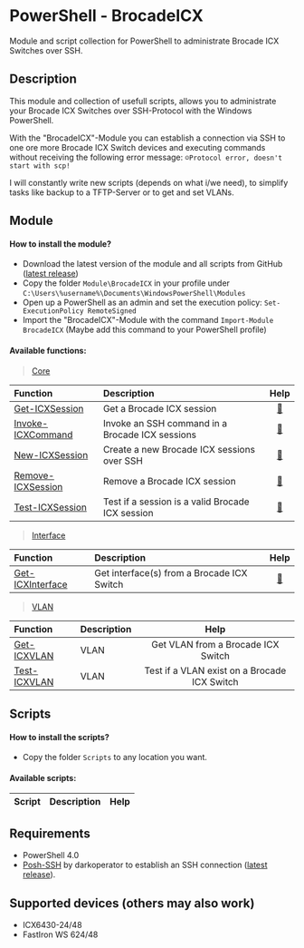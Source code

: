 # PowerShell - BrocadeICX

Module and script collection for PowerShell to administrate Brocade ICX Switches over SSH.

## Description

This module and collection of usefull scripts, allows you to administrate your Brocade ICX Switches over SSH-Protocol with the Windows PowerShell.

With the "BrocadeICX"-Module you can establish a connection via SSH to one ore more Brocade ICX Switch devices and executing commands without receiving the following error message: `☺Protocol error, doesn't start with scp!`

I will constantly write new scripts (depends on what i/we need), to simplify tasks like backup to a TFTP-Server or to get and set VLANs.

## Module

#### How to install the module?

* Download the latest version of the module and all scripts from GitHub ([latest release](https://github.com/BornToBeRoot/PowerShell_BrocadeICX/releases/latest))
* Copy the folder `Module\BrocadeICX` in your profile under `C:\Users\%username%\Documents\WindowsPowerShell\Modules`
* Open up a PowerShell as an admin and set the execution policy: `Set-ExecutionPolicy RemoteSigned`
* Import the "BrocadeICX"-Module with the command `Import-Module BrocadeICX` (Maybe add this command to your PowerShell profile)

#### Available functions:

> [Core](Module/BrocadeICX/Core)

| Function | Description | Help | 
| :--- | :--- | :---: |
| [Get-ICXSession](Module/BrocadeICX/Core/Get-ICXSession.ps1) | Get a Brocade ICX session | [:book:](Documentation/Function/Get-ICXSession.README.md) |
| [Invoke-ICXCommand](Module/BrocadeICX/Core/Invoke-ICXCommand.ps1) | Invoke an SSH command in a Brocade ICX sessions | [:book:](Documentation/Function/Invoke-ICXCommand.README.md) |
| [New-ICXSession](Module/BrocadeICX/Core/New-ICXSession.ps1) | Create a new Brocade ICX sessions over SSH | [:book:](Documentation/Function/New-ICXSession.README.md) |
| [Remove-ICXSession](Module/BrocadeICX/Core/Remove-ICXSession.ps1) | Remove a Brocade ICX session | [:book:](Documentation/Function/Remove-ICXSession.README.md) |
| [Test-ICXSession](Module/BrocadeICX/Core/Test-ICXSession.ps1) | Test if a session is a valid Brocade ICX session | [:book:](Documentation/Function/Test-ICXSession.README.md) |

> [Interface](Module/BrocadeICX/Interface)

| Function | Description | Help | 
| :--- | :--- | :---: |
| [Get-ICXInterface](Module/BrocadeICX/Functions/Interface/Get-ICXInterface.ps1) | Get interface(s) from a Brocade ICX Switch | [:book:](Documentation/Function/Get-ICXInterface.README.md) |

> [VLAN](Module/BrocadeICX/VLAN)

| Function | Description | Help | 
| :--- | :--- | :---: |
| [Get-ICXVLAN](Module/BrocadeICX/Functions/VLAN/Get-ICXVLAN.ps1) | VLAN | Get VLAN from a Brocade ICX Switch | [:book:](Documentation/Function/Get-ICXVLAN.README.md) |
| [Test-ICXVLAN](Module/BrocadeICX/Functions/VLAN/Test-ICXVLAN.ps1) | VLAN | Test if a VLAN exist on a Brocade ICX Switch | [:book:](Documentation/Function/Test-ICXVLAN.README.md) |

## Scripts

#### How to install the scripts?

* Copy the folder `Scripts` to any location you want.

#### Available scripts:

| Script | Description | Help | 
| :--- | :--- | :---: |

## Requirements

* PowerShell 4.0
* [Posh-SSH](https://github.com/darkoperator/Posh-SSH) by darkoperator to establish an SSH connection ([latest release](https://github.com/darkoperator/Posh-SSH/releases/latest)).

## Supported devices (others may also work)

* ICX6430-24/48
* FastIron WS 624/48

